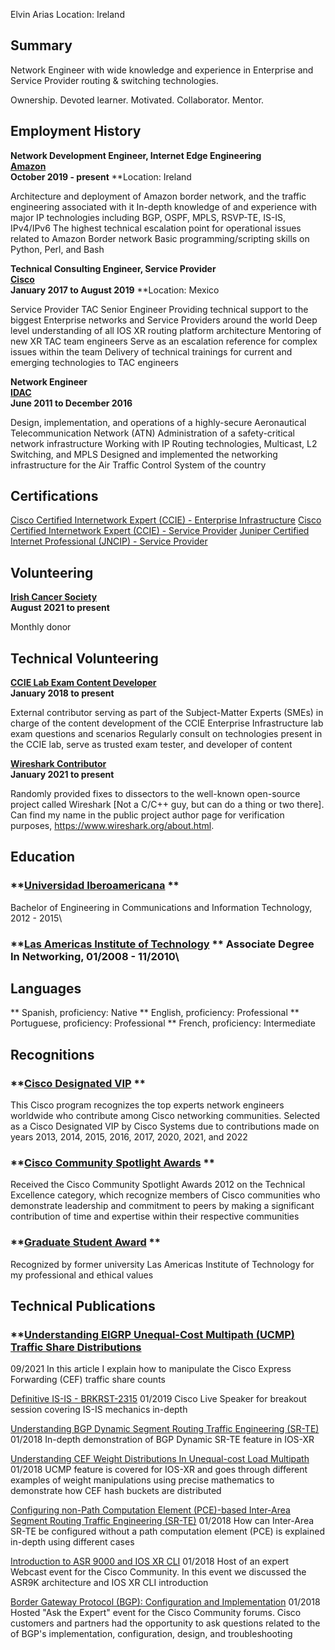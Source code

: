 

Elvin Arias
Location: Ireland

## Summary 
Network Engineer with wide knowledge and experience in Enterprise and Service Provider routing & switching technologies.

Ownership. Devoted learner. Motivated. Collaborator. Mentor.

## Employment History

**Network Development Engineer, Internet Edge Engineering**\
**[Amazon](https://aws.amazon.com/)**\
**October 2019 - present**
**Location: Ireland

Architecture and deployment of Amazon border network, and the traffic engineering associated with it
In-depth knowledge of and experience with major IP technologies including BGP, OSPF, MPLS, RSVP-TE, IS-IS, IPv4/IPv6
The highest technical escalation point for operational issues related to Amazon Border network
Basic programming/scripting skills on Python, Perl, and Bash

**Technical Consulting Engineer, Service Provider**\
**[Cisco](cisco.com/)**\
**January 2017 to August 2019**
**Location: Mexico

Service Provider TAC Senior Engineer
Providing technical support to the biggest Enterprise networks and Service Providers around the world
Deep level understanding of all IOS XR routing platform architecture
Mentoring of new XR TAC team engineers
Serve as an escalation reference for complex issues within the team
Delivery of technical trainings for current and emerging technologies to TAC engineers



**Network Engineer**\
**[IDAC](https://www.idac.gob.do/)**\
**June 2011 to December 2016**

Design, implementation, and operations of a highly-secure Aeronautical Telecommunication Network (ATN)
Administration of a safety-critical network infrastructure
Working with IP Routing technologies, Multicast, L2 Switching, and MPLS
Designed and implemented the networking infrastructure for the Air Traffic Control System of the country

## Certifications

[Cisco Certified Internetwork Expert (CCIE) - Enterprise Infrastructure](https://www.cisco.com/c/en/us/training-events/training-certifications/certifications/expert.html)
[Cisco Certified Internetwork Expert (CCIE) - Service Provider](https://www.cisco.com/c/en/us/training-events/training-certifications/certifications/expert.html)
[Juniper Certified Internet Professional (JNCIP) - Service Provider](https://www.juniper.net/us/en/training/certification/tracks/service-provider-routing-switching/jncip-sp.html)

## Volunteering

**[Irish Cancer Society](https://https://www.cancer.ie/)**\
**August 2021 to present**

Monthly donor

## Technical Volunteering

**[CCIE Lab Exam Content Developer](https://learningnetwork.cisco.com/s/article/sme-recruitment-program-overview/)**\
**January 2018 to present**

External contributor serving as part of the Subject-Matter Experts (SMEs) in charge of the content development of the CCIE Enterprise Infrastructure lab exam questions and scenarios
Regularly consult on technologies present in the CCIE lab, serve as trusted exam tester, and developer of content

**[Wireshark Contributor](https://www.wireshark.org/about.html/)**\
**January 2021 to present**

Randomly provided fixes to dissectors to the well-known open-source project called Wireshark [Not a C/C++ guy, but can do a thing or two there]. Can find my name in the public project author page for verification purposes, https://www.wireshark.org/about.html.

## Education

### **[Universidad Iberoamericana](https://www.unibe.edu.do/) **
Bachelor of Engineering in Communications and Information Technology, 2012 - 2015\

### **[Las Americas Institute of Technology](https://itla.edu.do//) ** Associate Degree In Networking, 01/2008 - 11/2010\


## Languages
** Spanish, proficiency: Native
** English, proficiency: Professional
** Portuguese, proficiency: Professional
** French, proficiency: Intermediate

## Recognitions

### **[Cisco Designated VIP](https://www.cisco.com/c/en/us/support/web/communities/vip.html) **
This Cisco program recognizes the top experts network engineers worldwide who contribute among Cisco networking communities. Selected as a Cisco Designated VIP by Cisco Systems due to contributions made on years 2013, 2014, 2015, 2016, 2017, 2020, 2021, and 2022

### **[Cisco Community Spotlight Awards](https://learningnetwork.cisco.com/s/spotlight-awards) **
Received the Cisco Community Spotlight Awards 2012 on the Technical Excellence category, which recognize members of Cisco communities who demonstrate leadership and commitment to peers by making a significant contribution of time and expertise within their respective communities

### **[Graduate Student Award](https://itla.edu.do/) **
Recognized by former university Las Americas Institute of Technology for my professional and ethical values

## Technical Publications

### **[Understanding EIGRP Unequal-Cost Multipath (UCMP) Traffic Share Distributions](https://is.gd/gvpoTM)
09/2021
In this article I explain how to manipulate the Cisco Express Forwarding (CEF) traffic share counts

[Definitive IS-IS - BRKRST-2315](https://bit.ly/2ZDPTEu)
01/2019
Cisco Live Speaker for breakout session covering IS-IS mechanics in-depth

[Understanding BGP Dynamic Segment Routing Traffic Engineering (SR-TE)](https://bit.ly/2Q4MkqB)
01/2018
In-depth demonstration of BGP Dynamic SR-TE feature in IOS-XR

[Understanding CEF Weight Distributions In Unequal-cost Load Multipath](https://bit.ly/2PEsFIZ)
01/2018
UCMP feature is covered for IOS-XR and goes through different examples of weight manipulations using precise mathematics to demonstrate how CEF hash buckets are distributed

[Configuring non-Path Computation Element (PCE)-based Inter-Area Segment Routing Traffic Engineering (SR-TE)](https://bit.ly/2Rm01xM)
01/2018
How can Inter-Area SR-TE be configured without a path computation element (PCE) is explained in-depth using different cases

[Introduction to ASR 9000 and IOS XR CLI](https://bit.ly/2CutlvL)
01/2018
Host of an expert Webcast event for the Cisco Community. In this event we discussed the ASR9K architecture and IOS XR CLI introduction

[Border Gateway Protocol (BGP): Configuration and Implementation](https://bit.ly/2W5BrnB)
01/2018
Hosted "Ask the Expert" event for the Cisco Community forums. Cisco customers and partners had the opportunity to ask questions related to the of BGP's implementation, configuration, design, and troubleshooting
